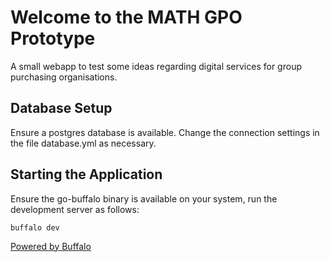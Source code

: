 # Welcome to the MATH GPO Prototype

A small webapp to test some ideas regarding digital services for group purchasing organisations.

## Database Setup

Ensure a postgres database is available. Change the connection settings in the file database.yml as necessary.

## Starting the Application

Ensure the go-buffalo binary is available on your system, run the development server as follows:

```console
buffalo dev
```

[Powered by Buffalo](http://gobuffalo.io)

